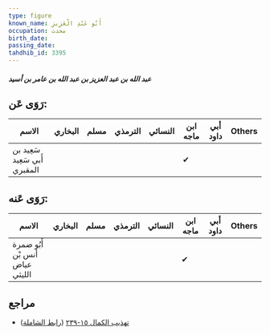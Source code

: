 ```yaml
---
type: figure
known_name: أَبُو عَبْدِ الْعَزِيزِ
occupation: محدث
birth_date:
passing_date:
tahdhib_id: 3395
---
```

##### عبد الله بن عبد العزيز بن عبد الله بن عامر بن أسيد

## رَوَى عَن:
| الاسم                         | البخاري | مسلم | الترمذي | النسائي | ابن ماجه | أبي داود | Others |
| ----------------------------- | ------- | ---- | ------- | ------- | -------- | -------- | ------ |
| سَعِيد بن أَبي سَعِيد المقبري |         |      |         |         | ✔        |          |        |
## رَوَى عَنه:
| الاسم                          | البخاري | مسلم | الترمذي | النسائي | ابن ماجه | أبي داود | Others |
| ------------------------------ | ------- | ---- | ------- | ------- | -------- | -------- | ------ |
| أَبُو ضمرة أنس بْن عياض الليثي |         |      |         |         | ✔        |          |        |
## مراجع
- [تهذيب الكمال ١٥-٢٣٩](obsidian://open?vault=Tahdhib-al-Kamal&file=Figures/٣٣٩٥-عبد%20الله%20بن%20عبد%20العزيز%20بن%20عبد%20الله%20بن%20عامر%20بن%20أسيد) ([رابط الشاملة](https://shamela.ws/book/3722/7723))